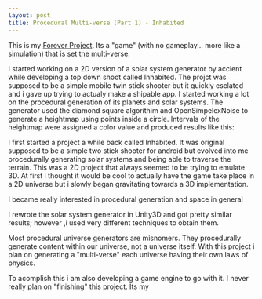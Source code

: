 ```yaml
---
layout: post
title: Procedural Multi-verse (Part 1) - Inhabited
---
```


This is my [Forever Project](http://jwb.io/20130122-the-joys-of-having-a-forever-project.html).  Its a "game" (with no gameplay... more like a simulation) that is set the multi-verse.  

I started working on a 2D version of a solar system generator by accient  while developing a top down shoot called Inhabited.  The projct was supposed to be a simple mobile twin stick shooter but it quickly esclated and i gave up trying to actualy make a shipable app.  I started working a lot on the procedural generation of its planets and solar systems.  The generator used the diamond square algorithim and OpenSimpelexNoise to generate a heightmap using points inside a circle.  Intervals of the heightmap were assigned a color value and produced results like this:

I first started a project a while back called Inhabited.  It was original supposed to be a simple two stick shooter for android but evolved into me procedurally generating solar systems and being able to traverse the terrain.  This was a 2D project that always seemed to be trying to emulate 3D.  At first i thought it would be cool to actually have the game take place in a 2D universe but i slowly began gravitating towards a 3D implementation.

I became really interested in procedural generation and space in general

I rewrote the solar system generator in Unity3D and got pretty similar results; however ,i used very different techniques to obtain them.

Most procedural universe generators are misnomers.  They procedurally generate content within our universe, not a universe itself.  With this project i plan on generating a "multi-verse" each universe having their own laws of physics.

To acomplish this i am also developing a game engine to go with it.  I never really plan on "finishing" this project.  Its my
